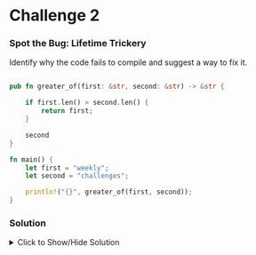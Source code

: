 # Challenge 2

### Spot the Bug: Lifetime Trickery

Identify why the code fails to compile and suggest a way to fix it.

```rust

pub fn greater_of(first: &str, second: &str) -> &str {

    if first.len() > second.len() {
        return first;
    }

    second
}

fn main() {
    let first = "weekly";
    let second = "challenges";

    println!("{}", greater_of(first, second));
}

```

### Solution

<details>

<summary>Click to Show/Hide Solution</summary>

Explanation:

The function greater_of_two takes two string slices (&str) and returns the one with greater length. &str is an immutable reference to a sequence of UTF-8 text owned by someone else. This means &str (/string slice) has a definite lifetime: the stretch of the code for which a reference is valid. 

The return type of the function is also a reference, which means Rust needs a way to define an association between the lifetimes of the input parameters and the lifetime of the return.


Solution:

To fix the compilation error, we need to use the lifetime annotation in the function greater_of_two.

```rust

fn greater_of_two<'a>(one: &'a str, other: &'a str) -> &'a str {
    if one.len() > other.len() {
        return one;
    }
    return other;
}
```
The function signature means that for some lifetime 'a, the input parameters live atleast as long as 'a and the returned reference will also live at least as long as the lifetime 'a.

</details>